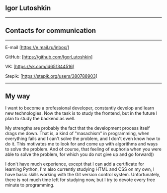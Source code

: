 ## Igor Lutoshkin

---

## Contacts for communication

---

E-mail [https://e.mail.ru/inbox/]

GitHub: [https://github.com/IgorLutoshkin]

VK: [https://vk.com/id651344516]

Stepik: [https://stepik.org/users/380788903]

---

## My way

I want to become a professional developer, constantly develop and learn new technologies. Now the task is to study the frontend, but in the future I plan to study the backend as well.

My strengths are probably the fact that the development process itself drags me down. That is, a kind of "masachism" in programming, when everything fails and I can't solve the problem, and I don't even know how to do it. This motivates me to look for and come up with algorithms and ways to solve the problem. And of course, that feeling of euphoria when you were able to solve the problem, for which you do not give up and go forward))

I don't have much experience, except that I can add a certificate for learning Python, I'm also currently studying HTML and CSS on my own, I have basic skills working with the Git version control system. Unfortunately, there is not much time left for studying now, but I try to devote every free minute to programming.
